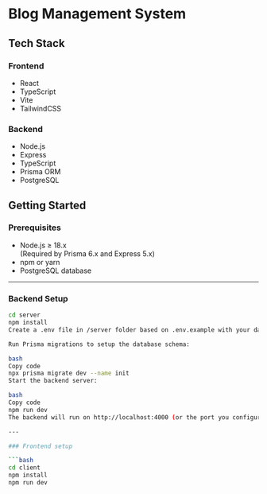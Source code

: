 # Blog Management System

## Tech Stack

### Frontend
- React
- TypeScript
- Vite
- TailwindCSS

### Backend
- Node.js
- Express
- TypeScript
- Prisma ORM
- PostgreSQL

## Getting Started

### Prerequisites

- Node.js ≥ 18.x  
(Required by Prisma 6.x and Express 5.x)
- npm or yarn
- PostgreSQL database

---

### Backend Setup

```bash
cd server
npm install
Create a .env file in /server folder based on .env.example with your database credentials and JWT secret.

Run Prisma migrations to setup the database schema:

bash
Copy code
npx prisma migrate dev --name init
Start the backend server:

bash
Copy code
npm run dev
The backend will run on http://localhost:4000 (or the port you configured).

---

### Frontend setup

```bash
cd client
npm install
npm run dev
